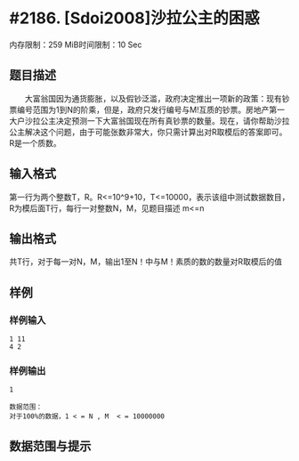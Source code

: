 # #2186. [Sdoi2008]沙拉公主的困惑

内存限制：259 MiB时间限制：10 Sec

## 题目描述

　　大富翁国因为通货膨胀，以及假钞泛滥，政府决定推出一项新的政策：现有钞票编号范围为1到N的阶乘，但是，政府只发行编号与M!互质的钞票。房地产第一大户沙拉公主决定预测一下大富翁国现在所有真钞票的数量。现在，请你帮助沙拉公主解决这个问题，由于可能张数非常大，你只需计算出对R取模后的答案即可。R是一个质数。

## 输入格式

第一行为两个整数T，R。R<=10^9+10，T<=10000，表示该组中测试数据数目，R为模后面T行，每行一对整数N，M，见题目描述 m<=n

## 输出格式

共T行，对于每一对N，M，输出1至N！中与M！素质的数的数量对R取模后的值

## 样例

### 样例输入

    
    1 11
    4 2
    
    
    

### 样例输出

    
    1
    
    数据范围：
    对于100%的数据，1 < = N , M  < = 10000000
    
    

## 数据范围与提示

